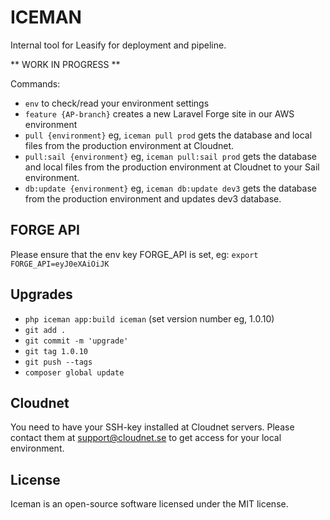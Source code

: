 # ICEMAN

Internal tool for Leasify for deployment and pipeline.

** WORK IN PROGRESS **

Commands:
* `env` to check/read your environment settings
* `feature {AP-branch}` creates a new Laravel Forge site in our AWS environment
* `pull {environment}` eg, `iceman pull prod` gets the database and local files from the production environment at Cloudnet.
* `pull:sail {environment}` eg, `iceman pull:sail prod` gets the database and local files from the production environment at Cloudnet to your Sail environment.
* `db:update {environment}` eg, `iceman db:update dev3` gets the database from the production environment and updates dev3 database.

## FORGE API
Please ensure that the env key FORGE_API is set, eg:
`export FORGE_API=eyJ0eXAiOiJK`

## Upgrades
* `php iceman app:build iceman` (set version number eg, 1.0.10)
* `git add .`
* `git commit -m 'upgrade'`
* `git tag 1.0.10`
* `git push --tags`
* `composer global update`

## Cloudnet
You need to have your SSH-key installed at Cloudnet servers. Please contact them at support@cloudnet.se to get access for your local environment.

## License
Iceman is an open-source software licensed under the MIT license.
